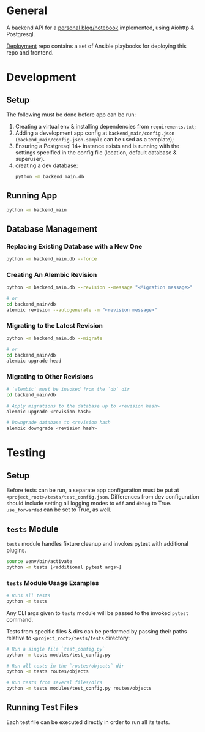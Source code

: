 # General
A backend API for a [personal blog/notebook](https://github.com/gsoldatov/site_frontend) implemented, using Aiohttp & Postgresql.

[Deployment](https://github.com/gsoldatov/site_deployment) repo contains a set of Ansible playbooks for deploying this repo and frontend.


# Development
## Setup
The following must be done before app can be run:
1) Creating a virtual env & installing dependencies from `requirements.txt`;
2) Adding a development app config at `backend_main/config.json` (`backend_main/config.json.sample` can be used as a template);
3) Ensuring a Postgresql 14+ instance exists and is running with the settings specified in the config file (location, default database & superuser).
4) creating a dev database:
    ```bash
    python -m backend_main.db
    ```

## Running App
```bash
python -m backend_main
```

## Database Management
### Replacing Existing Database with a New One
```bash
python -m backend_main.db --force
```

### Creating An Alembic Revision
```bash
python -m backend_main.db --revision --message "<Migration message>"

# or
cd backend_main/db
alembic revision --autogenerate -m "<revision message>"
```

### Migrating to the Latest Revision
```bash
python -m backend_main.db --migrate

# or
cd backend_main/db
alembic upgrade head 
```

### Migrating to Other Revisions
```bash
# `alembic` must be invoked from the `db` dir
cd backend_main/db

# Apply migrations to the database up to <revision hash>
alembic upgrade <revision hash>

# Downgrade database to <revision hash
alembic downgrade <revision hash>
```


# Testing
## Setup
Before tests can be run, a separate app configuration must be put at `<project_root>/tests/test_config.json`. Differences from dev configuration should include setting all logging modes to `off` and `debug` to True. `use_forwarded` can be set to True, as well.

## `tests` Module
`tests` module handles fixture cleanup and invokes pytest with additional plugins.

```bash
source venv/bin/activate
python -m tests [<additional pytest args>]
```

### `tests` Module Usage Examples
```bash
# Runs all tests
python -m tests
```

Any CLI args given to `tests` module will be passed to the invoked `pytest` command.

Tests from specific files & dirs can be performed by passing their paths relative to `<project_root>/tests/tests` directory:

```bash
# Run a single file `test_config.py`
python -m tests modules/test_config.py

# Run all tests in the `routes/objects` dir
python -m tests routes/objects

# Run tests from several files/dirs
python -m tests modules/test_config.py routes/objects
```

## Running Test Files
Each test file can be executed directly in order to run all its tests.
